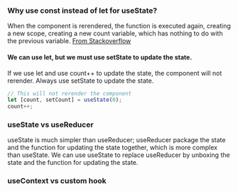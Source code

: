 ### Why use const instead of let for useState?
When the component is rerendered, the function is executed again, creating a new scope, creating a new count variable, which has nothing to do with the previous variable. [From Stackoverflow](https://stackoverflow.com/questions/58860021/why-react-hook-usestate-uses-const-and-not-let)
#### We can use let, but we must use setState to update the state.
If we use let and use count++ to update the state, the component will not rerender. Always use setState to update the state.
```javascript
// This will not rerender the component
let [count, setCount] = useState(0);
count++;
```
### useState vs useReducer
useState is much simpler than useReducer; useReducer package the state and the function for updating the state together, which is more complex than useState.
We can use useState to replace useReducer by unboxing the state and the function for updating the state.


### useContext vs custom hook
